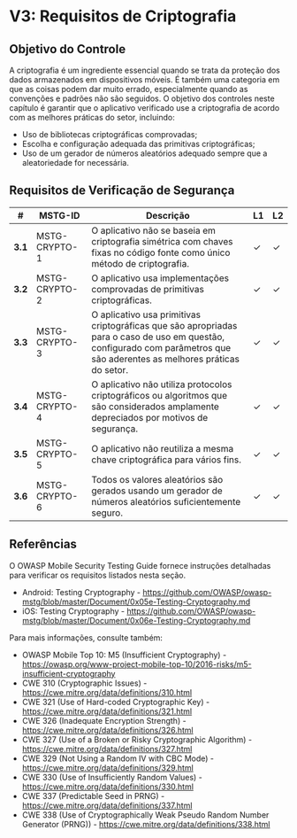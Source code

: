 # V3: Requisitos de Criptografia

## Objetivo do Controle

A criptografia é um ingrediente essencial quando se trata da proteção dos dados armazenados em dispositivos móveis. É também uma categoria em que as coisas podem dar muito errado, especialmente quando as convenções e padrões não são seguidos. O objetivo dos controles neste capítulo é garantir que o aplicativo verificado use a criptografia de acordo com as melhores práticas do setor, incluindo:

- Uso de bibliotecas criptográficas comprovadas;
- Escolha e configuração adequada das primitivas criptográficas;
- Uso de um gerador de números aleatórios adequado sempre que a aleatoriedade for necessária.

## Requisitos de Verificação de Segurança

| # | MSTG-ID | Descrição | L1 | L2 |
| -- | -------- | ---------------------- | - | - |
| **3.1** | MSTG-CRYPTO-1 | O aplicativo não se baseia em criptografia simétrica com chaves fixas no código fonte como único método de criptografia. | ✓ | ✓ |
| **3.2** | MSTG-CRYPTO-2 | O aplicativo usa implementações comprovadas de primitivas criptográficas. | ✓ | ✓ |
| **3.3** | MSTG-CRYPTO-3 | O aplicativo usa primitivas criptográficas que são apropriadas para o caso de uso em questão, configurado com parâmetros que são aderentes as melhores práticas do setor. | ✓ | ✓ |
| **3.4** | MSTG-CRYPTO-4 | O aplicativo não utiliza protocolos criptográficos ou algoritmos que são considerados amplamente depreciados por motivos de segurança. | ✓ | ✓ |
| **3.5** | MSTG-CRYPTO-5 | O aplicativo não reutiliza a mesma chave criptográfica para vários fins. | ✓ | ✓ |
| **3.6** | MSTG-CRYPTO-6 | Todos os valores aleatórios são gerados usando um gerador de números aleatórios suficientemente seguro. | ✓ | ✓ |

## Referências

O OWASP Mobile Security Testing Guide fornece instruções detalhadas para verificar os requisitos listados nesta seção.

- Android: Testing Cryptography - <https://github.com/OWASP/owasp-mstg/blob/master/Document/0x05e-Testing-Cryptography.md>
- iOS: Testing Cryptography - <https://github.com/OWASP/owasp-mstg/blob/master/Document/0x06e-Testing-Cryptography.md>

Para mais informações, consulte também:

- OWASP Mobile Top 10: M5 (Insufficient Cryptography) - <https://owasp.org/www-project-mobile-top-10/2016-risks/m5-insufficient-cryptography>
- CWE 310 (Cryptographic Issues) - <https://cwe.mitre.org/data/definitions/310.html>
- CWE 321 (Use of Hard-coded Cryptographic Key) - <https://cwe.mitre.org/data/definitions/321.html>
- CWE 326 (Inadequate Encryption Strength) - <https://cwe.mitre.org/data/definitions/326.html>
- CWE 327 (Use of a Broken or Risky Cryptographic Algorithm) - <https://cwe.mitre.org/data/definitions/327.html>
- CWE 329 (Not Using a Random IV with CBC Mode) - <https://cwe.mitre.org/data/definitions/329.html>
- CWE 330 (Use of Insufficiently Random Values) - <https://cwe.mitre.org/data/definitions/330.html>
- CWE 337 (Predictable Seed in PRNG) - <https://cwe.mitre.org/data/definitions/337.html>
- CWE 338 (Use of Cryptographically Weak Pseudo Random Number Generator (PRNG)) - <https://cwe.mitre.org/data/definitions/338.html>
